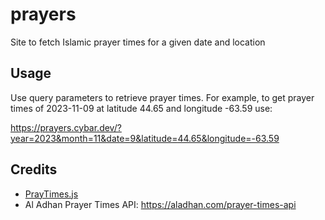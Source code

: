 # prayers

Site to fetch Islamic prayer times for a given date and location

## Usage

Use query parameters to retrieve prayer times. For example, to get prayer times of 2023-11-09 at latitude 44.65 and longitude -63.59 use:

<https://prayers.cybar.dev/?year=2023&month=11&date=9&latitude=44.65&longitude=-63.59>

## Credits

- [PrayTimes.js](http://praytimes.org/manual)
- Al Adhan Prayer Times API: <https://aladhan.com/prayer-times-api>
